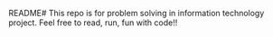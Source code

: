 README#
This repo is for problem solving in information technology project.
Feel free to read, run, fun with code!!
